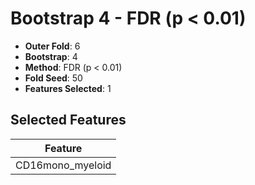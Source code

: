 # Bootstrap 4 - FDR (p < 0.01)

- **Outer Fold**: 6
- **Bootstrap**: 4
- **Method**: FDR (p < 0.01)
- **Fold Seed**: 50
- **Features Selected**: 1

## Selected Features

| Feature |
|---------|
| CD16mono_myeloid |

